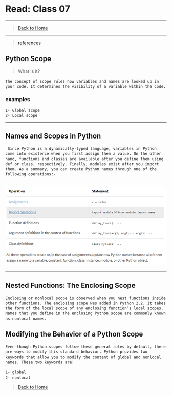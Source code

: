 # Read: Class 07

---

> [Back to Home](../README.md)

---

> [references](https://realpython.com/python-scope-legb-rule/)

## Python Scope

> What is it?

    The concept of scope rules how variables and names are looked up in your code. It determines the visibility of a variable within the code.

### examples

    1- Global scope
    2- Local scope

---

## Names and Scopes in Python

     Since Python is a dynamically-typed language, variables in Python come into existence when you first assign them a value. On the other hand, functions and classes are available after you define them using def or class, respectively. Finally, modules exist after you import them. As a summary, you can create Python names through one of the following operations:-

## ![image](./Operations.png)

---

## Nested Functions: The Enclosing Scope

    Enclosing or nonlocal scope is observed when you nest functions inside other functions. The enclosing scope was added in Python 2.2. It takes the form of the local scope of any enclosing function’s local scopes. Names that you define in the enclosing Python scope are commonly known as nonlocal names.

## Modifying the Behavior of a Python Scope

    Even though Python scopes follow these general rules by default, there are ways to modify this standard behavior. Python provides two keywords that allow you to modify the content of global and nonlocal names. These two keywords are:

    1- global
    2- nonlocal

> [Back to Home](../README.md)
